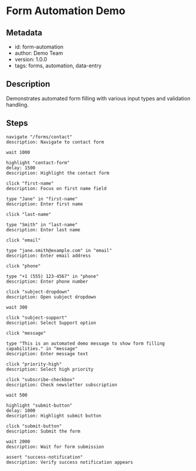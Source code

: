 # Form Automation Demo

## Metadata

- id: form-automation
- author: Demo Team
- version: 1.0.0
- tags: forms, automation, data-entry

## Description

Demonstrates automated form filling with various input types and validation handling.

## Steps

```
navigate "/forms/contact"
description: Navigate to contact form
```

```
wait 1000
```

```
highlight "contact-form"
delay: 1500
description: Highlight the contact form
```

```
click "first-name"
description: Focus on first name field
```

```
type "Jane" in "first-name"
description: Enter first name
```

```
click "last-name"
```

```
type "Smith" in "last-name"  
description: Enter last name
```

```
click "email"
```

```
type "jane.smith@example.com" in "email"
description: Enter email address
```

```
click "phone"
```

```
type "+1 (555) 123-4567" in "phone"
description: Enter phone number
```

```
click "subject-dropdown"
description: Open subject dropdown
```

```
wait 300
```

```
click "subject-support"
description: Select Support option
```

```
click "message"
```

```
type "This is an automated demo message to show form filling capabilities." in "message"
description: Enter message text
```

```
click "priority-high"
description: Select high priority
```

```
click "subscribe-checkbox"
description: Check newsletter subscription
```

```
wait 500
```

```
highlight "submit-button"
delay: 1000
description: Highlight submit button
```

```
click "submit-button"
description: Submit the form
```

```
wait 2000
description: Wait for form submission
```

```
assert "success-notification"
description: Verify success notification appears
```
